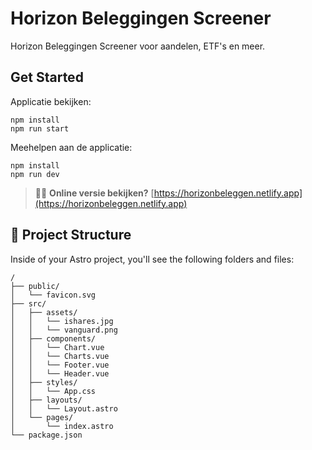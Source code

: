# Horizon Beleggingen Screener
Horizon Beleggingen Screener voor aandelen, ETF's en meer. 

## Get Started
Applicatie bekijken:

```
npm install
npm run start
```

Meehelpen aan de applicatie: 

```
npm install
npm run dev
```


> 👩‍💻 **Online versie bekijken?** [https://horizonbeleggen.netlify.app](https://horizonbeleggen.netlify.app)

## 🚀 Project Structure

Inside of your Astro project, you'll see the following folders and files:

```
/
├── public/
│   └── favicon.svg
├── src/
│   ├── assets/
│   │   └── ishares.jpg
│   │   └── vanguard.png
│   ├── components/
│   │   └── Chart.vue
│   │   └── Charts.vue
│   │   └── Footer.vue
│   │   └── Header.vue
│   ├── styles/
│   │   └── App.css
│   ├── layouts/
│   │   └── Layout.astro
│   └── pages/
│       └── index.astro
└── package.json
```